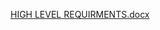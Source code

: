 [HIGH LEVEL REQUIRMENTS.docx](https://github.com/99003738/Nalanda_N3_MiniProject/files/5971522/HIGH.LEVEL.REQUIRMENTS.docx)
